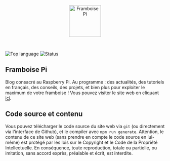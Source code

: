 <div align="center">

<img src="https://framboise-pi.skyost.eu/images/pi.svg" height="100" title="Framboise Pi" alt="Framboise Pi"/>

</div>

&nbsp;
&nbsp;

![Top language](https://img.shields.io/github/languages/top/Skyost/FramboisePi)
![Status](https://img.shields.io/github/workflow/status/Skyost/FramboisePi/Continuous%20Delivery)

## Framboise Pi

Blog consacré au Raspberry Pi. Au programme : des actualités, des tutoriels en français, des conseils, des projets, et
bien plus pour exploiter le maximum de votre framboise !
Vous pouvez visiter le site web en cliquant [ici](https://framboise-pi.skyost.eu).

## Code source et contenu

Vous pouvez télécharger le code source du site web via `git` (ou directement via l'interface de Github), et le
compiler avec `npm run generate`. Attention, le contenu de ce site web (sans prendre en compte le code source en
lui-même) est protégé par les lois sur le Copyright et le Code de la Propriété Intellectuelle.
En conséquence, toute reproduction, totale ou partielle, ou imitation, sans accord exprès, préalable et écrit, est interdite.

